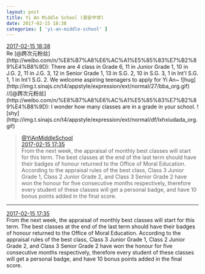 ```yaml
---
layout: post
title: Yi An Middle School (易安中学)
date: 2017-02-15 18:38
categories: [ 'yi-an-middle-school' ]
---
```


<div class="weibo-info">
  <a href="http://weibo.com/6074218720/EvFK5z8wt">2017-02-15 18:38</a>
</div>
Re [@跨次元粉丝](http://weibo.com/n/%E8%B7%A8%E6%AC%A1%E5%85%83%E7%B2%89%E4%B8%9D): There are 4 class in Grade 6, 11 in Junior Grade 1, 10 in J.G. 2, 11 in J.G. 3, 12 in Senior Grade 1, 13 in S.G. 2, 10 in S.G. 3, 1 in Int'l S.G. 1, 1 in Int'l S.G. 2. We welcome aspiring teenagers to apply for Yi An~ ![hug](http://img.t.sinajs.cn/t4/appstyle/expression/ext/normal/27/bba_org.gif) //[@跨次元粉丝](http://weibo.com/n/%E8%B7%A8%E6%AC%A1%E5%85%83%E7%B2%89%E4%B8%9D): I wonder how many classes are in a grade in your school. ![shy](http://img.t.sinajs.cn/t4/appstyle/expression/ext/normal/df/lxhxiudada_org.gif)

<!-- more -->

> <div class="weibo-post-name">
>   <a href="http://weibo.com/yianschool">@YiAnMiddleSchool</a>
> </div>
> <div class="weibo-info">
>   <a href="http://weibo.com/6074218720/EvFkoAfWH">2017-02-15 17:35</a>
> </div>  
> From the next week, the appraisal of monthly best classes will start for this term. The best classes at the end of the last term should have their badges of honour returned to the Office of Moral Education. According to the appraisal rules of the best class, Class 3 Junior Grade 1, Class 2 Junior Grade 2, and Class 3 Senior Grade 2 have won the honour for five consecutive months respectively, therefore every student of these classes will get a personal badge, and have 10 bonus points added in the final score.

---

<div class="weibo-info">
  <a href="http://weibo.com/6074218720/EvFkoAfWH">2017-02-15 17:35</a>
</div>  
From the next week, the appraisal of monthly best classes will start for this term. The best classes at the end of the last term should have their badges of honour returned to the Office of Moral Education. According to the appraisal rules of the best class, Class 3 Junior Grade 1, Class 2 Junior Grade 2, and Class 3 Senior Grade 2 have won the honour for five consecutive months respectively, therefore every student of these classes will get a personal badge, and have 10 bonus points added in the final score.
